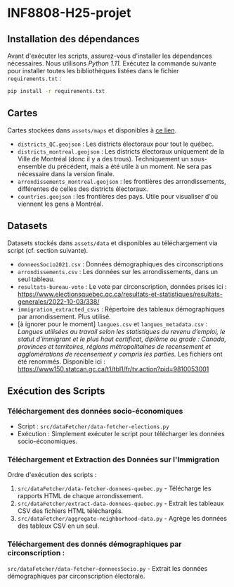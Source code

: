 # INF8808-H25-projet

## Installation des dépendances

Avant d'exécuter les scripts, assurez-vous d'installer les dépendances nécessaires. Nous utilisons *Python 1.11*. Exécutez la commande suivante pour installer toutes les bibliothèques listées dans le fichier `requirements.txt` :
```bash
pip install -r requirements.txt
```

## Cartes

Cartes stockées dans `assets/maps` et disponibles à [ce lien](https://drive.google.com/drive/folders/1MC0MJos7DbcWdHZJY9pthtZptjLbz-QT?usp=sharing).
- `districts_QC.geojson` : Les districts électoraux pour tout le québec.
- `districts_montreal.geojson` : Les districts électoraux uniquement de la Ville de Montréal (donc il y a des trous). Techniquement un sous-ensemble du précédent, mais a été utile à un moment. Ne sera pas nécessaire dans la version finale.
- `arrondissements_montreal.geojson` : les frontières des arrondissements, différentes de celles des districts électoraux.
- `countries.geojson` : les frontières des pays. Utile pour visualiser d'où viennent les gens à Montréal.

## Datasets

Datasets stockés dans `assets/data` et disponibles au téléchargement via script (cf. section suivante).

- `donneesSocio2021.csv` : Données démographiques des circonscriptions
- `arrondissements.csv` : Les données sur les arrondissements, dans un seul tableau.
- `resultats-bureau-vote` : Le vote par circonscription, données prises ici : https://www.electionsquebec.qc.ca/resultats-et-statistiques/resultats-generales/2022-10-03/338/
- `immigration_extracted_csvs` : Répertoire des tableaux démographiques par arrondissement. Plus utilisé.
- [à ignorer pour le moment] `langues.csv` et `langues_metadata.csv` : _Langues utilisées au travail selon les statistiques du revenu d’emploi, le statut d’immigrant et le plus haut certificat, diplôme ou grade : Canada, provinces et territoires, régions métropolitaines de recensement et agglomérations de recensement y compris les parties._ Les fichiers ont été renommés. Disponible ici : https://www150.statcan.gc.ca/t1/tbl1/fr/tv.action?pid=9810053001

## Exécution des Scripts

### Téléchargement des données socio-économiques

- Script : `src/dataFetcher/data-fetcher-elections.py`
- Exécution : Simplement exécuter le script pour télécharger les données socio-économiques.

### Téléchargement et Extraction des Données sur l'Immigration

Ordre d'exécution des scripts :

1. `src/dataFetcher/data-fetcher-donnees-quebec.py` - Télécharge les rapports HTML de chaque arrondissement.
2. `src/dataFetcher/extract-data-donnees-quebec.py` - Extrait les tableaux CSV des fichiers HTML téléchargés.
3. `src/dataFetcher/aggregate-neighborhood-data.py` - Agrège les données des tableux CSV en un seul.

### Téléchargement des donnés démographiques par circonscription :

`src/dataFetcher/data-fetcher-donneesSocio.py` - Extrait les données démographiques par circonscription électorale.
   
